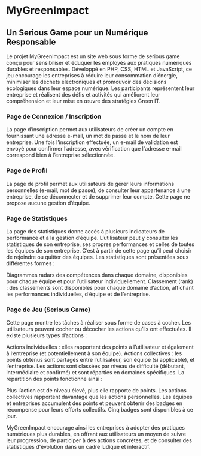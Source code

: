 # MyGreenImpact 
## Un Serious Game pour un Numérique Responsable

Le projet MyGreenImpact est un site web sous forme de serious game conçu pour sensibiliser et éduquer les employés aux pratiques numériques durables et responsables. Développé en PHP, CSS, HTML et JavaScript, ce jeu encourage les entreprises à réduire leur consommation d’énergie, minimiser les déchets électroniques et promouvoir des décisions écologiques dans leur espace numérique. Les participants représentent leur entreprise et réalisent des défis et activités qui améliorent leur compréhension et leur mise en œuvre des stratégies Green IT.

### Page de Connexion / Inscription
La page d’inscription permet aux utilisateurs de créer un compte en fournissant une adresse e-mail, un mot de passe et le nom de leur entreprise. Une fois l’inscription effectuée, un e-mail de validation est envoyé pour confirmer l’adresse, avec vérification que l'adresse e-mail correspond bien à l’entreprise sélectionnée.

### Page de Profil
La page de profil permet aux utilisateurs de gérer leurs informations personnelles (e-mail, mot de passe), de consulter leur appartenance à une entreprise, de se déconnecter et de supprimer leur compte. Cette page ne propose aucune gestion d’équipe.

### Page de Statistiques
La page des statistiques donne accès à plusieurs indicateurs de performance et à la gestion d’équipe. L’utilisateur peut y consulter les statistiques de son entreprise, ses propres performances et celles de toutes les équipes de son entreprise. C’est à partir de cette page qu’il peut choisir de rejoindre ou quitter des équipes. Les statistiques sont présentées sous différentes formes :

Diagrammes radars des compétences dans chaque domaine, disponibles pour chaque équipe et pour l’utilisateur individuellement.
Classement (rank) : des classements sont disponibles pour chaque domaine d’action, affichant les performances individuelles, d’équipe et de l’entreprise.

### Page de Jeu (Serious Game)
Cette page montre les tâches à réaliser sous forme de cases à cocher. Les utilisateurs peuvent cocher ou décocher les actions qu’ils ont effectuées. Il existe plusieurs types d’actions :

Actions individuelles : elles rapportent des points à l’utilisateur et également à l’entreprise (et potentiellement à son équipe).
Actions collectives : les points obtenus sont partagés entre l’utilisateur, son équipe (si applicable), et l’entreprise.
Les actions sont classées par niveau de difficulté (débutant, intermédiaire et confirmé) et sont réparties en domaines spécifiques. La répartition des points fonctionne ainsi :

Plus l’action est de niveau élevé, plus elle rapporte de points.
Les actions collectives rapportent davantage que les actions personnelles.
Les équipes et entreprises accumulent des points et peuvent obtenir des badges en récompense pour leurs efforts collectifs. Cinq badges sont disponibles à ce jour.

MyGreenImpact encourage ainsi les entreprises à adopter des pratiques numériques plus durables, en offrant aux utilisateurs un moyen de suivre leur progression, de participer à des actions concrètes, et de consulter des statistiques d'évolution dans un cadre ludique et interactif.
